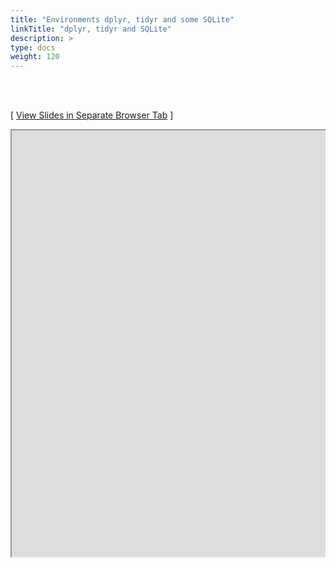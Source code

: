 ```yaml
---
title: "Environments dplyr, tidyr and some SQLite"
linkTitle: "dplyr, tidyr and SQLite"
description: >
type: docs
weight: 120
---
```


<br></br>

[ <a href="https://girke.bioinformatics.ucr.edu/GEN242/custom/slides/dplyr/dplyr_slides.html" target="_blank">View Slides in Separate Browser Tab</a> ]

<div style="overflow:auto;">
<iframe src="https://girke.bioinformatics.ucr.edu/GEN242/custom/slides/dplyr/dplyr_slides.html" scrolling="yes", frameborder="3px solid black" width="1152" height="682" allowfullscreen="true" mozallowfullscreen="true" webkitallowfullscreen="true" style="width: 1100px"></iframe>
</div>





